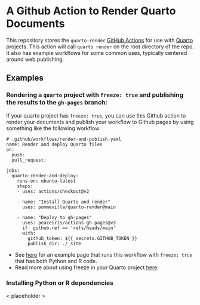 # A Github Action to Render Quarto Documents

This repository stores the `quarto-render` [GitHub Actions](https://github.com/features/actions) for use with [Quarto](https://quarto.org/) projects. This action will call `quarto render` on the root directory of the repo. It also has example workflows for some common uses, typically centered around web publishing.

## Examples


### Rendering a `quarto` project with `freeze: true` and publishing the results to the `gh-pages` branch:

If your quarto project has `freeze: true`, you can use this Github action to render your documents and publish your workflow to Github pages by using something like the following workflow:

```
# .github/workflows/render-and-publish.yaml
name: Render and deploy Quarto files
on: 
  push:
  pull_request:

jobs:
  quarto-render-and-deploy:
    runs-on: ubuntu-latest
    steps:
    - uses: actions/checkout@v2

    - name: "Install Quarto and render"
      uses: pommevilla/quarto-render@main

    - name: "Deploy to gh-pages"
      uses: peaceiris/actions-gh-pages@v3
      if: github.ref == 'refs/heads/main'
      with:
        github_token: ${{ secrets.GITHUB_TOKEN }}
        publish_dir: ./_site
```

* See [here](https://github.com/pommevilla/friendly-dollop) for an example page that runs this workflow with `freeze: true` that has both Python and R code.
* Read more about using freeze in your Quarto project [here](https://quarto.org/docs/books/book-authoring.html?q=freeze#freezing).

### Installing Python or R dependencies 

< placeholder >